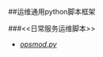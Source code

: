 ##运维通用python脚本框架

###<<日常服务运维脚本>>
* [*opsmod.py*](https://github.com/honglongwei/python-scripts/blob/master/opsmod.py)
